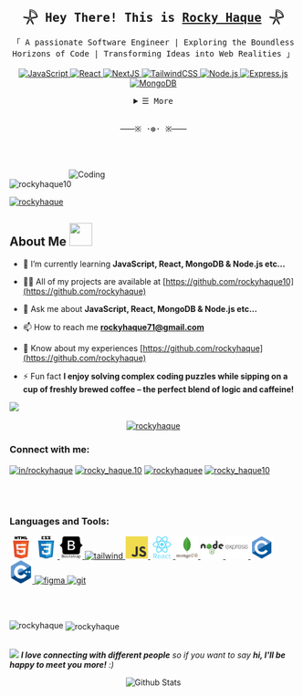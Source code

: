 <h2 align="center">
        <samp>𓇻 Hey There! This is
                <b><a target="_blank" href="https://rockyhaque.github.io/">Rocky Haque</a></b> 𓇻
        </samp>
</h2>
<p align="center">
        <!-- Intro -->
        <samp>
                「 A passionate Software Engineer | Exploring the Boundless Horizons of Code | Transforming Ideas into Web Realities 」
                <br>
                <br>
        </samp>
        <!-- Technologies -->
        <!-- JavaScript -->
        <a href="https://github.com/rockyhaque?tab=repositories" target="_blank"><img alt="JavaScript"
                        src="https://img.shields.io/badge/-JavaScript-F7DF1E?style=flat-square&logo=JavaScript&logoColor=white">
        </a>
        <!-- React -->
        <a href="https://github.com/rockyhaque?tab=repositories" target="_blank"><img alt="React"
                        src="https://img.shields.io/badge/-React-02cdf1?style=flat-square&logo=React&logoColor=white">
        </a>
        <!-- NextJS -->
        <a href="https://github.com/rockyhaque?tab=repositories" target="_blank"><img alt="NextJS"
                        src="https://img.shields.io/badge/-NextJS-white?style=flat-square&logo=Next.js&logoColor=black">
        </a>
        <!-- TailwindCSS -->
        <a href="https://github.com/rockyhaque?tab=repositories" target="_blank"><img alt="TailwindCSS"
                        src="https://img.shields.io/badge/-TailwindCSS-10172a?style=flat-square&logo=Tailwindcss&logoColor=37bcf8">
        </a>
        <!-- Node.js -->
        <a href="https://github.com/rockyhaque?tab=repositories" target="_blank">
            <img alt="Node.js" src="https://img.shields.io/badge/-Node.js-339933?style=flat-square&logo=Node.js&logoColor=white">
        </a>
        <!-- Express.js -->
        <a href="https://github.com/rockyhaque?tab=repositories" target="_blank">
            <img alt="Express.js" src="https://img.shields.io/badge/-Express.js-000000?style=flat-square&logo=express&logoColor=white">
        </a>
        <!-- MongoDB -->
        <a href="https://github.com/rockyhaque?tab=repositories" target="_blank">
            <img alt="MongoDB" src="https://img.shields.io/badge/-MongoDB-47A248?style=flat-square&logo=mongodb&logoColor=white">
        </a>


</p>

<!-- Details Section -->
<details align="center">
    <summary> <samp>&#9776; More</samp></summary>
    <p align="center">
        <br>
        <!-- Activity Widget -->
        <img alt="Rocky Haque's GitHub Stats"
                src="https://github-readme-stats.vercel.app/api?username=rockyhaque&show_icons=true&theme=radical" />
        <br>
        <!-- Social Links -->
        <p>Find me on</p>
        <!-- Mail -->
        <a href="mailto:connect.rockyhaque71@gmail.com" target="_blank"><img alt="Mail"
                src="https://img.shields.io/badge/-Mail-EA4335?style=flat-square&logo=Gmail&logoColor=white">
        </a>
        <!-- Twitter -->
        <a href="https://twitter.com/rockyhaque10" target="_blank"><img alt="Twitter"
                src="https://img.shields.io/badge/-Twitter-1c9bef?style=flat-square&logo=Twitter&logoColor=white">
        </a>
        <!-- Linkedin -->
        <a href="https://www.linkedin.com/in/rockyhaque/" target="_blank"><img alt="Linkedin"
                src="https://img.shields.io/badge/-Linkedin-0A66C2?style=flat-square&logo=Linkedin&logoColor=white">
        </a>
    </p>
</details>
<br>

<!-- Footer -->
<samp>
    <p align="center">
        ───※ ·❆· ※───
        <br><br><br><br>
    </p>
</samp>
<img align="right" alt="Coding" width="400" src="https://media.tenor.com/rePDfDWO3XoAAAAd/hacking.gif">

<p align="left"> <img src="https://komarev.com/ghpvc/?username=rockyhaque10&label=Profile%20views&color=0e75b6&style=flat" alt="rockyhaque10" /> </p>

<p align="left"> <a href="https://www.linkedin.com/in/rockyhaque/" target="blank"><img src="https://img.shields.io/badge/-LinkedIn-blue?style=for-the-badge&logo=linkedin&logoColor=white" alt="rockyhaque" /></a> </p>

<h2> About Me  <img src = "https://media2.giphy.com/media/ZGHpWzdOEkMKtwLqdc/giphy.gif?cid=ecf05e47a0n3gi1bfqntqmob8g9aid1oyj2wr3ds3mg700bl&rid=giphy.gif" width="40px" height="40px"></h2>

- 🌱 I’m currently learning **JavaScript, React, MongoDB & Node.js etc...**

- 👨‍💻 All of my projects are available at [https://github.com/rockyhaque10](https://github.com/rockyhaque)

- 💬 Ask me about **JavaScript, React, MongoDB & Node.js etc...**

- 📫 How to reach me **rockyhaque71@gmail.com**

- 📄 Know about my experiences [https://github.com/rockyhaque](https://github.com/rockyhaque)

- ⚡ Fun fact **I enjoy solving complex coding puzzles while sipping on a cup of freshly brewed coffee – the perfect blend of logic and caffeine!**

<img src="https://raw.githubusercontent.com/innng/innng/master/assets/kyubey.gif" height="40" />

<p align="center"> <a href="https://github.com/rockyhaque/github-profile-trophy"><img src="https://github-profile-trophy.vercel.app/?username=rockyhaque&row=1&column=6&theme=onedark" alt="rockyhaque" /></a> </p>

<h3 align="left">Connect with me:</h3>
<p align="left">
<a href="https://linkedin.com/in/in/rockyhaque" target="blank"><img align="center" src="https://raw.githubusercontent.com/rahuldkjain/github-profile-readme-generator/master/src/images/icons/Social/linked-in-alt.svg" alt="in/rockyhaque" height="30" width="40" /></a>
<a href="https://instagram.com/rocky_haque.10" target="blank"><img align="center" src="https://raw.githubusercontent.com/rahuldkjain/github-profile-readme-generator/master/src/images/icons/Social/instagram.svg" alt="rocky_haque.10" height="30" width="40" /></a>
<a href="https://fb.com/rockyhaquee" target="blank"><img align="center" src="https://raw.githubusercontent.com/rahuldkjain/github-profile-readme-generator/master/src/images/icons/Social/facebook.svg" alt="rockyhaquee" height="30" width="40" /></a>
<a href="https://twitter.com/rocky_haque10" target="blank"><img align="center" src="https://raw.githubusercontent.com/rahuldkjain/github-profile-readme-generator/master/src/images/icons/Social/twitter.svg" alt="rocky_haque10" height="30" width="40" /></a>
</p>
<br><br>
<h3 align="left">Languages and Tools:</h3>
<p align="left">
<img src="https://raw.githubusercontent.com/devicons/devicon/master/icons/html5/html5-original-wordmark.svg" alt="html5" width="40" height="40"/> </a> <a href="https://www.adobe.com/in/products/illustrator.html" target="_blank" rel="noreferrer">
<img src="https://raw.githubusercontent.com/devicons/devicon/master/icons/css3/css3-original-wordmark.svg" alt="css3" width="40" height="40"/>
<a href="https://getbootstrap.com" target="_blank" rel="noreferrer"> <img src="https://raw.githubusercontent.com/devicons/devicon/master/icons/bootstrap/bootstrap-plain-wordmark.svg" alt="bootstrap" width="40" height="40"/> 
<img src="https://www.vectorlogo.zone/logos/tailwindcss/tailwindcss-icon.svg" alt="tailwind" width="40" height="40"/> </a> <a href="https://www.adobe.com/products/xd.html" target="_blank" rel="noreferrer">
<img src="https://raw.githubusercontent.com/devicons/devicon/master/icons/javascript/javascript-original.svg" alt="javascript" width="40" height="40"/> </a> <a href="#" target="_blank" rel="noreferrer">
<img src="https://raw.githubusercontent.com/devicons/devicon/master/icons/react/react-original-wordmark.svg" alt="react" width="40" height="40"/> </a> <a href="https://reactnative.dev/" target="_blank" rel="noreferrer">
<img src="https://raw.githubusercontent.com/devicons/devicon/master/icons/mongodb/mongodb-original-wordmark.svg" alt="mongodb" width="40" height="40"/> </a> <a href="https://www.mongodb.com/" target="_blank" rel="noreferrer">
<img src="https://raw.githubusercontent.com/devicons/devicon/master/icons/nodejs/nodejs-original-wordmark.svg" alt="nodejs" width="40" height="40"/> </a> <a href="https://nodejs.org/en" target="_blank" rel="noreferrer">
<img src="https://raw.githubusercontent.com/devicons/devicon/master/icons/express/express-original-wordmark.svg" alt="express" width="40" height="40"/> </a> <a href="https://expressjs.com/" target="_blank" rel="noreferrer">
</a> <a href="https://www.cprogramming.com/" target="_blank" rel="noreferrer"> <img src="https://raw.githubusercontent.com/devicons/devicon/master/icons/c/c-original.svg" alt="c" width="40" height="40"/> </a> <a href="https://www.w3schools.com/cpp/" target="_blank" rel="noreferrer"> <img src="https://raw.githubusercontent.com/devicons/devicon/master/icons/cplusplus/cplusplus-original.svg" alt="cplusplus" width="40" height="40"/> </a> <a href="https://www.w3schools.com/css/" target="_blank" rel="noreferrer">
<img src="https://www.vectorlogo.zone/logos/figma/figma-icon.svg" alt="figma" width="40" height="40"/> </a> <a href="https://www.figma.com/" target="_blank" rel="noreferrer">
<img src="https://www.vectorlogo.zone/logos/git-scm/git-scm-icon.svg" alt="git" width="40" height="40"/> </a> <a href="[https://www.w3.org/html/](https://git-scm.com/)" target="_blank" rel="noreferrer">
 </a> </p>

<br><br>



<p><img align="left" src="https://github-readme-stats.vercel.app/api/top-langs?username=rockyhaque&show_icons=true&locale=en&layout=compact" alt="rockyhaque" /></p>

<p>&nbsp;<img align="center" src="https://github-readme-stats.vercel.app/api?username=rockyhaque&show_icons=true&locale=en" alt="rockyhaque" /></p>

<br>
<img src="https://media.giphy.com/media/LnQjpWaON8nhr21vNW/giphy.gif" width="60"> <em><b>I love connecting with different people</b> so if you want to say <b>hi, I'll be happy to meet you more!</b> :)</em>
</br>

<p align="center">
        <img src="https://raw.githubusercontent.com/mayhemantt/mayhemantt/Update/svg/Bottom.svg" alt="Github Stats" />
</p>

